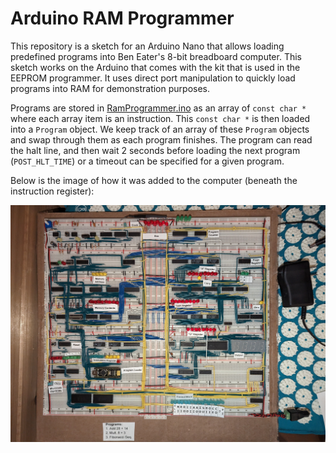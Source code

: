 # Arduino RAM Programmer

This repository is a sketch for an Arduino Nano that allows loading predefined programs into Ben Eater's 8-bit breadboard computer. This sketch works on the Arduino that comes with the kit that is used in the EEPROM programmer. It uses direct port manipulation to quickly load programs into RAM for demonstration purposes.

Programs are stored in [RamProgrammer.ino](RamProgrammer.ino) as an array of `const char *` where each array item is an instruction. This `const char *` is then loaded into a `Program` object. We keep track of an array of these `Program` objects and swap through them as each program finishes. The program can read the halt line, and then wait 2 seconds before loading the next program (`POST_HLT_TIME`) or a timeout can be specified for a given program.

Below is the image of how it was added to the computer (beneath the instruction register):

![ram programmer](installation.jpg)

